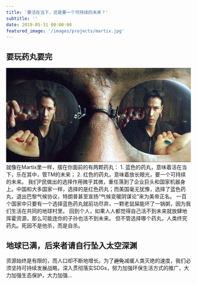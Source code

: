 ```yaml
---
title: '要活在当下，还是要一个可持续的未来？'
subtitle: ''
date: 2019-05-31 00:00:00
featured_image: '/images/projects/martix.jpg'
---
```

## 要玩药丸要完
<img src="/images/projects/martix.jpg">
就像在Martix里一样，摆在你面前的有两颗药丸：
1. 蓝色的药丸，意味着活在当下，乐在其中，管TM的未来；
2. 红色的药丸，意味着放长眼光，要一个可持续的未来。  
我们P民做出的选择作用微乎其微，重任落到了企业巨头和国家机器身上。中国和大多国家一样，选择的是红色药丸；而美国毫无犹豫，选择了蓝色药丸，退出巴黎气候协议，特朗普甚至宣扬“气候变暖阴谋论”来为美帝正名。  
一百个国家中只要有一个选择蓝色药丸就前功尽弃，一颗老鼠屎能坏了一锅粥，因为我们生活在共同的地球村里。  
回到个人，如果人人都觉得自己活不到未来就放肆地挥霍资源，那么可能连你的子孙也活不到未来。  
但不管选择哪个药丸，人类终究药丸。死因不是他杀，而是自杀。

## 地球已满，后来者请自行坠入太空深渊
资源始终是有限的，而人口却不断地增长。为了~~避免~~减缓人类灭绝的速度，我们必须坚持可持续发展战略，深入贯彻落实SDGs，努力加强环保生活方式的推广，大力加强生态保护，大力加强...
